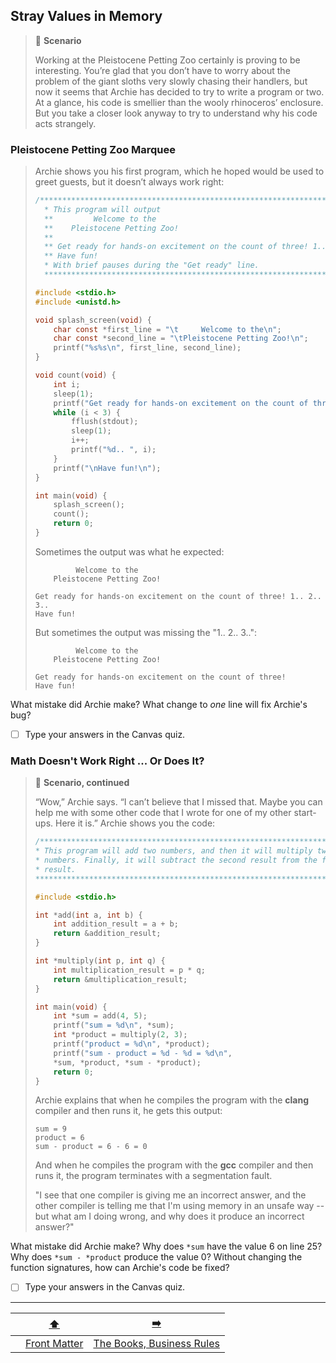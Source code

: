 ## Stray Values in Memory

> 📇 **Scenario**
>
> Working at the Pleistocene Petting Zoo certainly is proving to be interesting.
> You’re glad that you don’t have to worry about the problem of the giant sloths very slowly chasing their handlers, but now it seems that Archie has decided to try to write a program or two.
> At a glance, his code is smellier than the wooly rhinoceros’ enclosure.
> But you take a closer look anyway to try to understand why his code acts strangely.

### Pleistocene Petting Zoo Marquee

> Archie shows you his first program, which he hoped would be used to greet guests, but it doesn’t always work right:
> ```c
> /***********************************************************************
>   * This program will output
>   **         Welcome to the
>   **    Pleistocene Petting Zoo!
>   **
>   ** Get ready for hands-on excitement on the count of three! 1.. 2.. 3..
>   ** Have fun!
>   * With brief pauses during the "Get ready" line.
>   ***********************************************************************/
> 
> #include <stdio.h>
> #include <unistd.h>
> 
> void splash_screen(void) {
>     char const *first_line = "\t     Welcome to the\n";
>     char const *second_line = "\tPleistocene Petting Zoo!\n";
>     printf("%s%s\n", first_line, second_line);
> }
> 
> void count(void) {
>     int i;
>     sleep(1);
>     printf("Get ready for hands-on excitement on the count of three! ");
>     while (i < 3) {
>         fflush(stdout);
>         sleep(1);
>         i++;
>         printf("%d.. ", i);
>     }
>     printf("\nHave fun!\n");
> }
> 
> int main(void) {
>     splash_screen();
>     count();
>     return 0;
> }
> ```
> Sometimes the output was what he expected:
> ```
>          Welcome to the
>     Pleistocene Petting Zoo!
>
> Get ready for hands-on excitement on the count of three! 1.. 2.. 3..
> Have fun!
> ```
> But sometimes the output was missing the "1.. 2.. 3..":
> ```
>          Welcome to the
>     Pleistocene Petting Zoo!
>
> Get ready for hands-on excitement on the count of three!
> Have fun!
> ```

What mistake did Archie make?
What change to *one* line will fix Archie's bug?

- [ ] Type your answers in the Canvas quiz.


### Math Doesn't Work Right ... Or Does It?

> 📇 **Scenario, continued**
>
> “Wow,” Archie says.
> “I can’t believe that I missed that.
> Maybe you can help me with some other code that I wrote for one of my other start-ups.
> Here it is.”
> Archie shows you the code:
> ```c
> /***********************************************************************
> * This program will add two numbers, and then it will multiply two other
> * numbers. Finally, it will subtract the second result from the first
> * result.
> ***********************************************************************/
>
> #include <stdio.h>
>
> int *add(int a, int b) {
>     int addition_result = a + b;
>     return &addition_result;
> }
> 
> int *multiply(int p, int q) {
>     int multiplication_result = p * q;
>     return &multiplication_result;
> }
> 
> int main(void) {
>     int *sum = add(4, 5);
>     printf("sum = %d\n", *sum);
>     int *product = multiply(2, 3);
>     printf("product = %d\n", *product);
>     printf("sum - product = %d - %d = %d\n",
>     *sum, *product, *sum - *product);
>     return 0;
> }
> ```
> Archie explains that when he compiles the program with the **clang** compiler and then runs it, he gets this output:
> ```
> sum = 9
> product = 6
> sum - product = 6 - 6 = 0
> ```
> And when he compiles the program with the **gcc** compiler and then runs it, the program terminates with a segmentation fault.
>
> "I see that one compiler is giving me an incorrect answer,
> and the other compiler is telling me that I'm using memory in an unsafe way --
> but what am I doing wrong, and why does it produce an incorrect answer?"

What mistake did Archie make?
Why does `*sum` have the value 6 on line 25?
Why does `*sum - *product` produce the value 0?
Without changing the function signatures, how can Archie's code be fixed?

- [ ] Type your answers in the Canvas quiz.

---

|                 |      [⬆️](../README.md)      |              [➡️](02-books-rules.md)              |
|:---------------:|:----------------------------:|:-------------------------------------------------:|
|                 | [Front Matter](../README.md) |  [The Books, Business Rules](02-books-rules.md)   |
